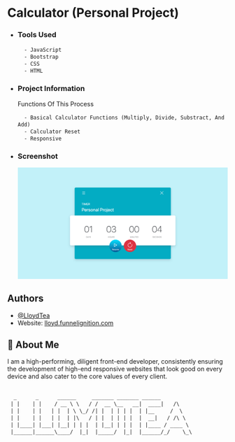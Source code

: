 # Calculator (Personal Project)

- ### Tools Used

        - JavaScript
        - Bootstrap
        - CSS
        - HTML

- ### Project Information

  Functions Of This Process

        - Basical Calculator Functions (Multiply, Divide, Substract, And Add)
        - Calculator Reset
        - Responsive

- ### Screenshot
  ![Timer Screenshot](https://github.com/LloydTea/Stop-Watch/blob/62a1cc085e68aa4c358dc2cd7f7701191b8d08ec/Timer.jpg)

## Authors

- [@LloydTea](https://github.com/LloydTea)
- Website: [lloyd.funnelignition.com](https://lloyd.funnelignition.com/)

## 🚀 About Me

I am a high-performing, diligent front-end developer, consistently ensuring the development of high-end responsive websites that look good on every device and also cater to the core values of every client.

##

      _      _      ______     _______ _______ ______
     | |    | |    / __ \ \   / /  __ \__   __|  ____|   /\
     | |    | |   | |  | \ \_/ /| |  | | | |  | |__     /  \
     | |    | |   | |  | |\   / | |  | | | |  |  __|   / /\ \
     | |____| |___| |__| | | |  | |__| | | |  | |____ / ____ \
     |______|______\____/  |_|  |_____/  |_|  |______/_/    \_\
